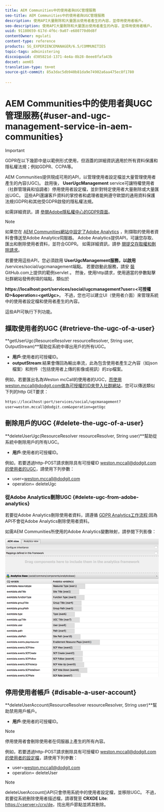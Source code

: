 ```yaml
---
title: AEM Communities中的使用者與UGC管理服務
seo-title: AEM Communities中的使用者與UGC管理服務
description: 使用API大量刪除和大量匯出使用者產生的內容，並停用使用者帳戶。
seo-description: 使用API大量刪除和大量匯出使用者產生的內容，並停用使用者帳戶。
uuid: 91180659-617d-4f6c-9a07-e680770d0d8f
contentOwner: mgulati
content-type: reference
products: SG_EXPERIENCEMANAGER/6.5/COMMUNITIES
topic-tags: administering
discoiquuid: d305821d-1371-4e4a-8b28-8eee8fafa43b
docset: aem65
translation-type: tm+mt
source-git-commit: 85a3dac5db940b81da9e74902a6aa475ec8f1780

---
```



# AEM Communities中的使用者與UGC管理服務{#user-and-ugc-management-service-in-aem-communities}

>[!IMPORTANT]
>
>GDPR在以下幾節中是以範例形式使用，但涵蓋的詳細資訊適用於所有資料保護和隱私權法規；例如GDPR、CCPA等。

AEM Communities提供現成可用的API，以管理使用者設定檔並大量管理使用者產生的內容(UGC)。 啟用後， **UserUgcManagement** service可讓特權使用者（社群管理員和協調者）停用使用者設定檔，並針對特定使用者大量刪除或大量匯出UGC。 這些API還讓客戶資料的掌控者和處理者能夠遵守歐盟的通用資料保護法規(GDPR)和其他受GDPR啟發的隱私權法規。

如需詳細資訊，請 [參閱Adobe隱私權中心的GDPR頁面](https://www.adobe.com/privacy/general-data-protection-regulation.html)。

>[!NOTE]
>
>如果您在 [AEM Communities網站中設定了Adobe Analytics](/help/communities/analytics.md) ，則擷取的使用者資料會傳送至Adobe Analytics伺服器。 Adobe Analytics提供API，可讓您存取、匯出和刪除使用者資料，並符合GDPR。 如需詳細資訊，請參 [閱提交存取權和刪除請求](https://marketing.adobe.com/resources/help/en_US/analytics/gdpr/gdpr_submit_access_delete.html)。

若要使用這些API，您必須啟用 **UserUgcManagement服務，以啟用** /services/social/ugcmanagement端點。 若要啟動此服務，請安 [裝](https://github.com/Adobe-Marketing-Cloud/aem-communities-ugc-migration/tree/master/bundles/communities-ugc-management-servlet) GitHub.com上提供的範例servlet [](https://github.com/Adobe-Marketing-Cloud/aem-communities-ugc-migration/tree/master/bundles/communities-ugc-management-servlet)。 然後，使用http請求，使用適當的參數點擊社群網站發佈例項的端點，類似於

**https://localhost:port/services/social/ugcmanagement?user=&lt;可授權ID>&amp;operation=&lt;getUgc>**。 不過，您也可以建立UI（使用者介面）來管理系統中的使用者設定檔和使用者產生的內容。

這些API可執行下列功能。

## 擷取使用者的UGC {#retrieve-the-ugc-of-a-user}

**getUserUgc(ResourceResolver resourceResolver, String user, OutputStream)**幫助從系統中導出用戶的所有UGC。

* **用戶**:使用者的可授權ID。
* **outputStream**:結果會傳回為輸出串流，此為包含使用者產生之內容（如json檔案）和附件（包括使用者上傳的影像或視訊）的zip檔案。

例如，若要匯出名為Weston mcCall的使用者的UGC，而使用weston.mccall@dodgit.com做為可授權的ID來登入社群網站，您可以傳送類似下列的http GET要求：

`https://localhost:port/services/social/ugcmanagement?user=weston.mccall@dodgit.com&operation=getUgc`

## 刪除用戶的UGC {#delete-the-ugc-of-a-user}

**deleteUserUgc(ResourceResolver resourceResolver, String user)**幫助從系統中刪除用戶的所有UGC。

* **用戶**:使用者的可授權ID。

例如，若要透過http-POST請求刪除具有可授權ID weston.mccall@dodgit.com的使用者的UGC，請使用下列參數：

* user=weston.mccall@dodgit.com
* operation= deleteUgc

### 從Adobe Analytics刪除UGC {#delete-ugc-from-adobe-analytics}

若要從Adobe Analytics刪除使用者資料，請遵循 [GDPR Analytics工作流程](https://marketing.adobe.com/resources/help/en_US/analytics/gdpr/an_gdpr_workflow.html);因為API不會從Adobe Analytics刪除使用者資料。

如需AEM Communities所使用的Adobe Analytics變數映射，請參閱下列影像：

![Adobe Analytics的AEM社群變數對應](assets/analytics-communities-mapping.png)

## 停用使用者帳戶 {#disable-a-user-account}

**deleteUserAccount(ResourceResolver resourceResolver, String user)**幫助禁用用戶帳戶。

* **用戶**:使用者的可授權ID。

>[!NOTE]
>
>停用使用者會刪除使用者在伺服器上產生的所有內容。

例如，若要透過http-POST請求刪除具有可授權ID weston.mccall@dodgit.com的使用者的設定檔，請使用下列參數：

* user=weston.mccall@dodgit.com
* operation= deleteUser

>[!NOTE]
>
>deleteUserAccount()API只會停用系統中的使用者設定檔，並移除UGC。 不過，若要從系統刪除使用者描述檔，請導覽至 **CRXDE Lite**: [https://&lt;server>/crx/de](https://localhost:4502/crx/de)，找出用戶節點並將其刪除。

